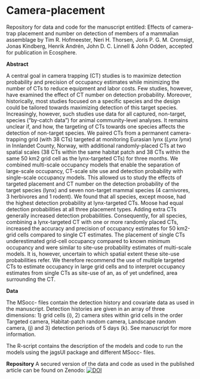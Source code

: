 # Camera-placement
Repository for data and code for the manuscript entitled: Effects of camera-trap placement and number on detection of members of a mammalian assemblage by Tim R. Hofmeester, Neri H. Thorsen, Joris P. G. M. Cromsigt, Jonas Kindberg, Henrik Andrén, John D. C. Linnell & John Odden, accepted for publication in Ecosphere.

<b>Abstract</b>

A central goal in camera trapping (CT) studies is to maximize detection probability and precision of occupancy estimates while minimizing the number of CTs to reduce equipment and labor costs. Few studies, however, have examined the effect of CT number on detection probability. Moreover, historically, most studies focused on a specific species and the design could be tailored towards maximizing detection of this target species. Increasingly, however, such studies use data for all captured, non-target, species (“by-catch data”) for animal community-level analyses. It remains unclear if, and how, the targeting of CTs towards one species affects the detection of non-target species. We paired CTs from a permanent camera-trapping grid (with 38 CTs) targeted at monitoring Eurasian lynx (<i>Lynx lynx</i>) in Innlandet County, Norway, with additional randomly-placed CTs at two spatial scales (38 CTs within the same habitat patch and 38 CTs within the same 50 km2 grid cell as the lynx-targeted CTs) for three months. We combined multi-scale occupancy models that enable the separation of large-scale occupancy, CT-scale site use and detection probability with single-scale occupancy models. This allowed us to study the effects of targeted placement and CT number on the detection probability of the target species (lynx) and seven non-target mammal species (4 carnivores, 3 herbivores and 1 rodent). We found that all species, except moose, had the highest detection probability at lynx-targeted CTs. Moose had equal detection probabilities at all three placement types. Adding extra CTs generally increased detection probabilities. Consequently, for all species, combining a lynx-targeted CT with one or more randomly placed CTs, increased the accuracy and precision of occupancy estimates for 50 km2-grid cells compared to single CT estimates. The placement of single CTs underestimated grid-cell occupancy compared to known minimum occupancy and were similar to site-use probability estimates of multi-scale models. It is, however, uncertain to which spatial extent these site-use probabilities refer. We therefore recommend the use of multiple targeted CTs to estimate occupancy in large grid cells and to interpret occupancy estimates from single CTs as site-use of an, as of yet undefined, area surrounding the CT.

<b>Data</b>

The MSocc- files contain the detection history and covariate data as used in the manuscript. Detection histories are given in an array of three dimensions: 1) grid cells (i), 2) camera sites within grid cells in the order Targeted camera, Habitat-patch random camera, Landscape random camera, (j) and 3) detection periods of 5 days (k). See manuscript for more information.

The R-script contains the description of the models and code to run the models using the jagsUI package and different MSocc- files.

<b>Repository</b>
A secured version of the data and code as used in the published article can be found on Zenodo:
<a href="https://zenodo.org/badge/latestdoi/216810454"><img src="https://zenodo.org/badge/216810454.svg" alt="DOI"></a>
